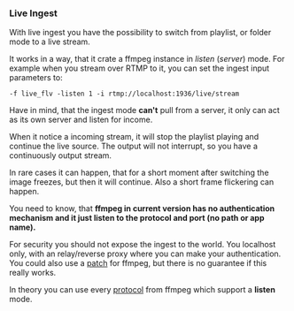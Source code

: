 ### Live Ingest

With live ingest you have the possibility to switch from playlist, or folder mode to a live stream.

It works in a way, that it crate a ffmpeg instance in _listen_ (_server_) mode. For example when you stream over RTMP to it, you can set the ingest input parameters to:

```
-f live_flv -listen 1 -i rtmp://localhost:1936/live/stream
```

Have in mind, that the ingest mode **can't** pull from a server, it only can act as its own server and listen for income.

When it notice a incoming stream, it will stop the playlist playing and continue the live source. The output will not interrupt, so you have a continuously output stream.

In rare cases it can happen, that for a short moment after switching the image freezes, but then it will continue. Also a short frame flickering can happen.

You need to know, that **ffmpeg in current version has no authentication mechanism and it just listen to the protocol and port (no path or app name).**

For security you should not expose the ingest to the world. You localhost only, with an relay/reverse proxy where you can make your authentication. You could also use a [patch](https://gist.github.com/jb-alvarado/f8ee1e7a3cf5e482e818338f2b62c95f) for ffmpeg, but there is no guarantee if this really works.

In theory you can use every [protocol](https://ffmpeg.org/ffmpeg-protocols.html) from ffmpeg which support a **listen** mode.
